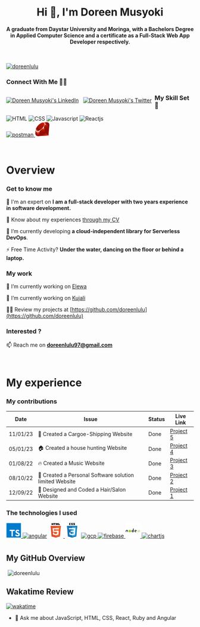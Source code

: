 <!-- 
  Welcome to iTalanta Open Source!
  This repository will act as your home repo for the iTalanta/Moringa open source intern/externship.

  Please fork and update this portfolio page to fit your profile.
-->

<!-- 
  -- SECTION: INTRODUCTION
  -- 
  -->

<h1 align="center">Hi 👋, I'm Doreen Musyoki</h1>
<!-- TODO: Replace with your intro text -->
<!-- Example: Just graduated from Moringa, readyc  to start my first internship experience! -->
<h4 align="center">A graduate from Daystar University and Moringa, with a Bachelors Degree in Applied Computer Science and a certificate as a Full-Stack Web App Developer respectively.</h4>

<br/>

<p align="left"> <a href="https://github.com/doreenlulu?achievement=quickdraw&tab=achievements"><img src="https://github-profile-trophy.vercel.app/?username=doreenlulu" alt="doreenlulu" /></a> </p>

<!-- SOCIALS. TODO: SWAP OUT YOUR URL AND NAME. -->
### Connect With Me 🤝🤝
<p align="left" style="float: left;"> 
  <!-- LinkedIn -->
  <a href="https://www.linkedin.com/in/doreen-lulu-6b4697193/" target="blank"><img src="https://img.shields.io/badge/LinkedIn-0077B5?style=for-the-badge&logo=linkedin&logoColor=white" alt="Doreen Musyoki's LinkedIn" /></a> 
  <span>&nbsp;</span>
  <!-- Twitter -->
  <a href="https://twitter.com/lulu_doreen" target="blank"><img src="https://img.shields.io/badge/Twitter-1DA1F2?style=for-the-badge&logo=twitter&logoColor=white" alt="Doreen Musyoki's Twitter" /></a> 
  <span>&nbsp;</span>

  ### My Skill Set :rocket:
![HTML](https://img.shields.io/badge/html5-%3776AB.svg?style=for-the-badge&logo=html5&logoColor=white&color=E34F26)
![CSS](https://img.shields.io/badge/css3-%1572B6.svg?style=for-the-badge&logo=css3&logoColor=white&color=1572B6)
![Javascript](https://img.shields.io/badge/javscript-%F7DF1E.svg?style=for-the-badge&logo=javascript&logoColor=black&color=F7DF1E)
![Reactjs](https://img.shields.io/badge/react-%7396.svg?style=for-the-badge&logo=react&color=FF2D20)\
<a href="https://postman.com" target="_blank" rel="noreferrer"> <img src="https://www.vectorlogo.zone/logos/getpostman/getpostman-icon.svg" alt="postman" width="40" height="40"/> </a>
<a href="https://www.ruby-lang.org/en/" target="_blank" rel="noreferrer"> <img src="https://raw.githubusercontent.com/devicons/devicon/master/icons/ruby/ruby-original.svg" alt="ruby" width="40" height="40"/> </a>


</p>

<br/>


<!-- 
  -- SECTION: OVERVIEW
  -- 
  -->

<h1>Overview</h1>

### Get to know me

💬 I'm an expert on **I am a full-stack developer with two years experience in software development.**

📄 Know about my experiences [through my CV](Doreen's%20Curriculum%20Vitae.docx)

🌱 I’m currently developing **a cloud-independent library for Serverless DevOps**.

⚡ Free Time Activity? **Under the water, dancing on the floor or behind a laptop.**

### My work

🔭 I’m currently working on [Elewa](https://github.com/italanta/elewa)
<!-- OR -->
🔭 I’m currently working on [Kujali](https://github.com/italanta/kujali)

👨‍💻 Review my projects at [https://github.com/doreenlulu](https://github.com/doreenlulu)

### Interested ?

📫 Reach me on **doreenlulu97@gmail.com**

<br />

<!-- 
  -- SECTION: MY EXPERIENCE
  -- 
  -->
  <h1>My experience</h1>
  
### My contributions

| Date     	| Issue 	| Status 	| Live Link 	|
|----------	|-------	|--------	|------	|
| 11/01/23 	| 🚚 Created a Cargoe-Shipping Website | Done | [Project 5](http://35.172.230.181:8000) |
| 05/01/23 	| 🏠 Created a house hunting Website | Done | [Project 4](http://35.172.230.181:8000) |
| 01/08/22 	| 🔥 Created a Music Website | Done | [Project 3](https://limce-freedom.netlify.app) |
| 08/10/22 	| 🎨 Created a Personal Software solution limited Website | Done | [Project 2](https://sunny-parfait-65ea65.netlify.app) |
| 12/09/22 	| 💄 Designed and Coded a Hair/Salon Website | Done | [Project 1](https://doreenlulu.github.io/hair-refinery-salon/) |



### The technologies I used

<p style="margin-top:10px"> <a href="https://www.typescriptlang.org/" target="_blank" rel="noreferrer"> <img src="https://raw.githubusercontent.com/devicons/devicon/master/icons/typescript/typescript-original.svg" alt="typescript" width="40" height="40"/> </a><a href="https://angular.io" target="_blank" rel="noreferrer"> <img src="https://angular.io/assets/images/logos/angular/angular.svg" alt="angular" width="40" height="40"/></a> <a href="https://www.w3.org/html/" target="_blank" rel="noreferrer"> <img src="https://raw.githubusercontent.com/devicons/devicon/master/icons/html5/html5-original-wordmark.svg" alt="html5" width="40" height="40"/> </a>  <a href="https://www.w3schools.com/css/" target="_blank" rel="noreferrer"> <img src="https://raw.githubusercontent.com/devicons/devicon/master/icons/css3/css3-original-wordmark.svg" alt="css3" width="40" height="40"/></a>  <a href="https://cloud.google.com" target="_blank" rel="noreferrer"> <img src="https://www.vectorlogo.zone/logos/google_cloud/google_cloud-icon.svg" alt="gcp" width="40" height="40"/> </a>  <a href="https://firebase.google.com/" target="_blank" rel="noreferrer"> <img src="https://www.vectorlogo.zone/logos/firebase/firebase-icon.svg" alt="firebase" width="40" height="40"/></a><a href="https://nodejs.org" target="_blank" rel="noreferrer"> <img src="https://raw.githubusercontent.com/devicons/devicon/master/icons/nodejs/nodejs-original-wordmark.svg" alt="nodejs" width="40" height="40"/> </a> <a href="https://www.chartjs.org" target="_blank" rel="noreferrer"> <img src="https://www.chartjs.org/media/logo-title.svg" alt="chartjs" width="40" height="40"/></a> </p>

<!-- END: EXPERIENCE I -->

<!-- Section: GITHUB OVERVIEW -->
#

<h2 align="left">My GitHub Overview</h2>

<p>&nbsp;<img align="center" src="https://github-readme-stats.vercel.app/api?username=doreenlulu&show_icons=true&locale=en" alt="doreenlulu" /></p>

## Wakatime Review
[![wakatime](https://wakatime.com/badge/user/b9dd78f7-1a08-4d65-8481-49bbad6a40a0.svg)](https://wakatime.com/@b9dd78f7-1a08-4d65-8481-49bbad6a40a0)
- 💬 Ask me about JavaScript, HTML, CSS, React, Ruby and Angular

<!-- END -->
